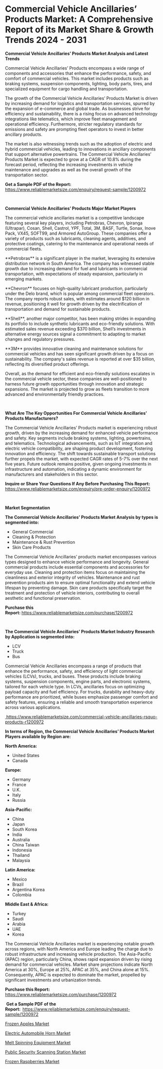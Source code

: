 <p><h1>Commercial Vehicle Ancillaries’ Products Market: A Comprehensive Report of its Market Share & Growth Trends 2024 - 2031</h1></p><p><strong>Commercial Vehicle Ancillaries’ Products Market Analysis and Latest Trends</strong></p>
<p><p>Commercial Vehicle Ancillaries’ Products encompass a wide range of components and accessories that enhance the performance, safety, and comfort of commercial vehicles. This market includes products such as braking systems, suspension components, lighting, body parts, tires, and specialized equipment for cargo handling and transportation.</p><p>The growth of the Commercial Vehicle Ancillaries’ Products Market is driven by increasing demand for logistics and transportation services, spurred by the expansion of e-commerce and global trade. As businesses strive for efficiency and sustainability, there is a rising focus on advanced technology integrations like telematics, which improve fleet management and operational efficiency. Furthermore, stricter regulatory standards for emissions and safety are prompting fleet operators to invest in better ancillary products.</p><p>The market is also witnessing trends such as the adoption of electric and hybrid commercial vehicles, leading to innovations in ancillary components that support alternative powertrains. The Commercial Vehicle Ancillaries’ Products Market is expected to grow at a CAGR of 10.8% during the forecast period, reflecting the increasing investments in vehicle maintenance and upgrades as well as the overall growth of the transportation sector.</p></p>
<p><strong>Get a Sample PDF of the Report:&nbsp;</strong> <a href="https://www.reliablemarketsize.com/enquiry/request-sample/1200972?utm_campaign=1143&utm_medium=2&utm_source=Github&utm_content=ia&utm_term=05122024&utm_id=commercial-vehicle-ancillaries-products">https://www.reliablemarketsize.com/enquiry/request-sample/1200972</a></p>
<p>&nbsp;</p>
<p><strong>Commercial Vehicle Ancillaries’ Products Major Market Players</strong></p>
<p><p>The commercial vehicle ancillaries market is a competitive landscape featuring several key players, including Petrobras, Chevron, Ipiranga (Ultrapar), Cosan, Shell, Castrol, YPF, Total, 3M, BASF, Turtle, Sonax, Inove Pack, VX45, SOFT99, and Armored AutoGroup. These companies offer a variety of products such as lubricants, cleaning agents, additives, and protective coatings, catering to the maintenance and operational needs of commercial fleets.</p><p>**Petrobras** is a significant player in the market, leveraging its extensive distribution network in South America. The company has witnessed stable growth due to increasing demand for fuel and lubricants in commercial transportation, with expectations of steady expansion, particularly in emerging markets.</p><p>**Chevron** focuses on high-quality lubricant production, particularly under the Delo brand, which is popular among commercial fleet operators. The company reports robust sales, with estimates around $120 billion in revenue, positioning it well for growth driven by the electrification of transportation and demand for sustainable products.</p><p>**Shell**, another major competitor, has been making strides in expanding its portfolio to include synthetic lubricants and eco-friendly solutions. With estimated sales revenue exceeding $370 billion, Shell’s investments in alternative energy sources signal a commitment to adapting to market changes and regulatory pressures.</p><p>**3M** provides innovative cleaning and maintenance solutions for commercial vehicles and has seen significant growth driven by a focus on sustainability. The company's sales revenue is reported at over $35 billion, reflecting its diversified product offerings.</p><p>Overall, as the demand for efficient and eco-friendly solutions escalates in the commercial vehicle sector, these companies are well-positioned to harness future growth opportunities through innovation and strategic expansions. The market is projected to grow as fleets transition to more advanced and environmentally friendly practices.</p></p>
<p>&nbsp;</p>
<p><strong>What Are The Key Opportunities For Commercial Vehicle Ancillaries’ Products Manufacturers?</strong></p>
<p><p>The Commercial Vehicle Ancillaries’ Products market is experiencing robust growth, driven by the increasing demand for enhanced vehicle performance and safety. Key segments include braking systems, lighting, powertrains, and telematics. Technological advancements, such as IoT integration and electric vehicle compatibility, are shaping product development, fostering innovation and efficiency. The shift towards sustainable transport solutions further propels the market, with expected CAGR rates of 5-7% over the next five years. Future outlook remains positive, given ongoing investments in infrastructure and automation, indicating a dynamic environment for manufacturers and stakeholders in this sector.</p></p>
<p><strong>Inquire or Share Your Questions If Any Before Purchasing This Report:</strong> <a href="https://www.reliablemarketsize.com/enquiry/pre-order-enquiry/1200972?utm_campaign=1143&utm_medium=2&utm_source=Github&utm_content=ia&utm_term=05122024&utm_id=commercial-vehicle-ancillaries-products">https://www.reliablemarketsize.com/enquiry/pre-order-enquiry/1200972</a></p>
<p>&nbsp;</p>
<p><strong>Market Segmentation</strong></p>
<p><strong>The Commercial Vehicle Ancillaries’ Products Market Analysis by types is segmented into:</strong></p>
<p><ul><li>General Commercial</li><li>Cleaning & Protection</li><li>Maintenance & Rust Prevention</li><li>Skin Care Products</li></ul></p>
<p><p>The Commercial Vehicle Ancillaries’ products market encompasses various types designed to enhance vehicle performance and longevity. General commercial products include essential components and accessories for everyday use. Cleaning and protection items focus on maintaining the cleanliness and exterior integrity of vehicles. Maintenance and rust prevention products aim to ensure optimal functionality and extend vehicle lifespan by preventing damage. Skin care products specifically target the treatment and protection of vehicle interiors, contributing to overall aesthetic and functional preservation.</p></p>
<p><strong>Purchase this Report:&nbsp;</strong><a href="https://www.reliablemarketsize.com/purchase/1200972?utm_campaign=1143&utm_medium=2&utm_source=Github&utm_content=ia&utm_term=05122024&utm_id=commercial-vehicle-ancillaries-products">https://www.reliablemarketsize.com/purchase/1200972</a></p>
<p>&nbsp;</p>
<p><strong>The Commercial Vehicle Ancillaries’ Products Market Industry Research by Application is segmented into:</strong></p>
<p><ul><li>LCV</li><li>Truck</li><li>Bus</li></ul></p>
<p><p>Commercial Vehicle Ancillaries encompass a range of products that enhance the performance, safety, and efficiency of light commercial vehicles (LCVs), trucks, and buses. These products include braking systems, suspension components, engine parts, and electronic systems, tailored for each vehicle type. In LCVs, ancillaries focus on optimizing payload capacity and fuel efficiency. For trucks, durability and heavy-duty performance are prioritized, while buses emphasize passenger comfort and safety features, ensuring a reliable and smooth transportation experience across various applications.</p></p>
<p><a href="https://www.reliablemarketsize.com/commercial-vehicle-ancillaries-rsquo-products-r1200972?utm_campaign=1143&utm_medium=2&utm_source=Github&utm_content=ia&utm_term=05122024&utm_id=commercial-vehicle-ancillaries-products">&nbsp;https://www.reliablemarketsize.com/commercial-vehicle-ancillaries-rsquo-products-r1200972</a></p>
<p><strong>In terms of Region, the Commercial Vehicle Ancillaries’ Products Market Players available by Region are:</strong></p>
<p>
    <p> <strong> North America: </strong>
        <ul>
            <li>United States</li>
            <li>Canada</li>
        </ul>
        </p> 
    <p> <strong> Europe: </strong>
        <ul>
            <li>Germany</li>
            <li>France</li>
            <li>U.K.</li>
            <li>Italy</li>
            <li>Russia</li>
        </ul>
        </p> 
    <p> <strong> Asia-Pacific: </strong>
        <ul>
            <li>China</li>
            <li>Japan</li>
            <li>South Korea</li>
            <li>India</li>
            <li>Australia</li>
            <li>China Taiwan</li>
            <li>Indonesia</li>
            <li>Thailand</li>
            <li>Malaysia</li>
        </ul>
        </p> 
    <p> <strong> Latin America: </strong>
        <ul>
            <li>Mexico</li>
            <li>Brazil</li>
            <li>Argentina Korea</li>
            <li>Colombia</li>
        </ul>
        </p> 
    <p> <strong> Middle East & Africa: </strong>
        <ul>
            <li>Turkey</li>
            <li>Saudi</li>
            <li>Arabia</li>
            <li>UAE</li>
            <li>Korea</li>
        </ul>
    </p>
    </p>
<p><p>The Commercial Vehicle Ancillaries market is experiencing notable growth across regions, with North America and Europe leading the charge due to robust infrastructure and increasing vehicle production. The Asia-Pacific (APAC) region, particularly China, shows rapid expansion driven by rising demand for commercial vehicles. Market share projections indicate North America at 30%, Europe at 25%, APAC at 35%, and China alone at 15%. Consequently, APAC is expected to dominate the market, propelled by significant investments and urbanization trends.</p></p>
<p><strong>Purchase this Report: </strong><a href="https://www.reliablemarketsize.com/purchase/1200972?utm_campaign=1143&utm_medium=2&utm_source=Github&utm_content=ia&utm_term=05122024&utm_id=commercial-vehicle-ancillaries-products">https://www.reliablemarketsize.com/purchase/1200972</a></p>
<p>&nbsp;<strong>Get a Sample PDF of the Report:&nbsp;&nbsp;</strong><a href="https://www.reliablemarketsize.com/enquiry/request-sample/1200972?utm_campaign=1143&utm_medium=2&utm_source=Github&utm_content=ia&utm_term=05122024&utm_id=commercial-vehicle-ancillaries-products">https://www.reliablemarketsize.com/enquiry/request-sample/1200972</a></p>
<p><strong></strong></p>
<p><p><a href="https://www.linkedin.com/pulse/frozen-apples-market-outlook-share-analysis-growth-trends-setef?utm_campaign=1143&utm_medium=2&utm_source=Github&utm_content=ia&utm_term=05122024&utm_id=commercial-vehicle-ancillaries-products">Frozen Apples Market</a></p><p><a href="https://github.com/castoriffic/Market-Research-Report-List-5/blob/main/electric-automobile-horn-market.md?utm_campaign=1143&utm_medium=2&utm_source=Github&utm_content=ia&utm_term=05122024&utm_id=commercial-vehicle-ancillaries-products">Electric Automobile Horn Market</a></p><p><a href="https://issuu.com/reportprime-2/docs/melt-spinning-equipment-market-size-2030.pptx?utm_campaign=1143&utm_medium=2&utm_source=Github&utm_content=ia&utm_term=05122024&utm_id=commercial-vehicle-ancillaries-products">Melt Spinning Equipment Market</a></p><p><a href="https://issuu.com/reportprime-2/docs/public-security-scanning-station-market-size-2030.?utm_campaign=1143&utm_medium=2&utm_source=Github&utm_content=ia&utm_term=05122024&utm_id=commercial-vehicle-ancillaries-products">Public Security Scanning Station Market</a></p><p><a href="https://www.linkedin.com/pulse/market-dynamics-frozen-raspberries-key-trends-macroeconomic-rlp8f?utm_campaign=1143&utm_medium=2&utm_source=Github&utm_content=ia&utm_term=05122024&utm_id=commercial-vehicle-ancillaries-products">Frozen Raspberries Market</a></p></p>